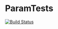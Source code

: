 # ParamTests

[![Build Status](https://github.com/soldasim/ParamTests.jl/actions/workflows/CI.yml/badge.svg?branch=master)](https://github.com/soldasim/ParamTests.jl/actions/workflows/CI.yml?query=branch%3Amaster)
